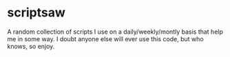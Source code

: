 # scriptsaw
A random collection of scripts I use on a daily/weekly/montly basis that help me in some way. I doubt anyone else will ever use this code, but who knows, so enjoy.

